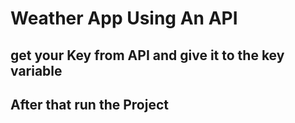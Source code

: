 # Weather App Using An API
## get your Key from API and give it to the key variable 
## After that run the Project  